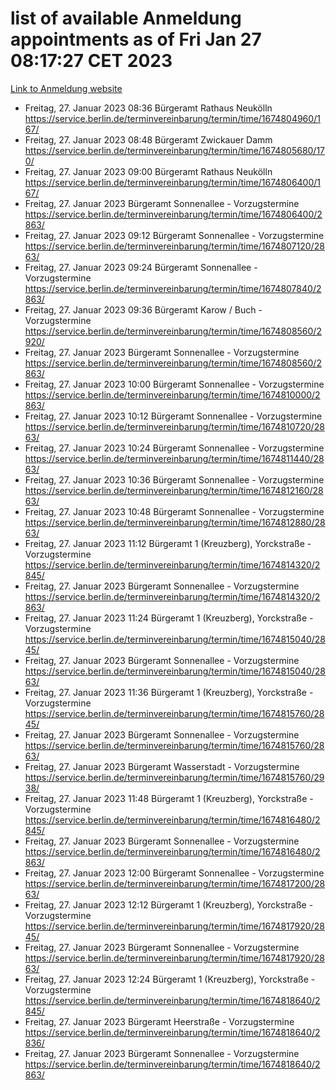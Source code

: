 # list of available Anmeldung appointments as of Fri Jan 27 08:17:27 CET 2023
[Link to Anmeldung website](https://service.berlin.de/terminvereinbarung/termin/tag.php?termin=0&anliegen[]=120686&dienstleisterlist=122210,122217,327316,122219,327312,122227,327314,122231,327346,122243,327348,122252,329742,122260,329745,122262,329748,122254,329751,122271,327278,122273,327274,122277,327276,330436,122280,327294,122282,327290,122284,327292,327539,122291,327270,122285,327266,122286,327264,122296,327268,150230,329760,122301,327282,122297,327286,122294,327284,122312,329763,122314,329775,122304,327330,122311,327334,122309,327332,122281,327352,122279,329772,122276,327324,122274,327326,122267,329766,122246,327318,122251,327320,122257,327322,122208,327298,122226,327300,121362,121364&herkunft=http%3A%2F%2Fservice.berlin.de%2Fdienstleistung%2F120686%2F)
- Freitag, 27. Januar 2023 08:36 Bürgeramt Rathaus Neukölln https://service.berlin.de/terminvereinbarung/termin/time/1674804960/167/
- Freitag, 27. Januar 2023 08:48 Bürgeramt Zwickauer Damm https://service.berlin.de/terminvereinbarung/termin/time/1674805680/170/
- Freitag, 27. Januar 2023 09:00 Bürgeramt Rathaus Neukölln https://service.berlin.de/terminvereinbarung/termin/time/1674806400/167/
- Freitag, 27. Januar 2023  Bürgeramt Sonnenallee - Vorzugstermine https://service.berlin.de/terminvereinbarung/termin/time/1674806400/2863/
- Freitag, 27. Januar 2023 09:12 Bürgeramt Sonnenallee - Vorzugstermine https://service.berlin.de/terminvereinbarung/termin/time/1674807120/2863/
- Freitag, 27. Januar 2023 09:24 Bürgeramt Sonnenallee - Vorzugstermine https://service.berlin.de/terminvereinbarung/termin/time/1674807840/2863/
- Freitag, 27. Januar 2023 09:36 Bürgeramt Karow / Buch - Vorzugstermine https://service.berlin.de/terminvereinbarung/termin/time/1674808560/2920/
- Freitag, 27. Januar 2023  Bürgeramt Sonnenallee - Vorzugstermine https://service.berlin.de/terminvereinbarung/termin/time/1674808560/2863/
- Freitag, 27. Januar 2023 10:00 Bürgeramt Sonnenallee - Vorzugstermine https://service.berlin.de/terminvereinbarung/termin/time/1674810000/2863/
- Freitag, 27. Januar 2023 10:12 Bürgeramt Sonnenallee - Vorzugstermine https://service.berlin.de/terminvereinbarung/termin/time/1674810720/2863/
- Freitag, 27. Januar 2023 10:24 Bürgeramt Sonnenallee - Vorzugstermine https://service.berlin.de/terminvereinbarung/termin/time/1674811440/2863/
- Freitag, 27. Januar 2023 10:36 Bürgeramt Sonnenallee - Vorzugstermine https://service.berlin.de/terminvereinbarung/termin/time/1674812160/2863/
- Freitag, 27. Januar 2023 10:48 Bürgeramt Sonnenallee - Vorzugstermine https://service.berlin.de/terminvereinbarung/termin/time/1674812880/2863/
- Freitag, 27. Januar 2023 11:12 Bürgeramt 1 (Kreuzberg), Yorckstraße - Vorzugstermine https://service.berlin.de/terminvereinbarung/termin/time/1674814320/2845/
- Freitag, 27. Januar 2023  Bürgeramt Sonnenallee - Vorzugstermine https://service.berlin.de/terminvereinbarung/termin/time/1674814320/2863/
- Freitag, 27. Januar 2023 11:24 Bürgeramt 1 (Kreuzberg), Yorckstraße - Vorzugstermine https://service.berlin.de/terminvereinbarung/termin/time/1674815040/2845/
- Freitag, 27. Januar 2023  Bürgeramt Sonnenallee - Vorzugstermine https://service.berlin.de/terminvereinbarung/termin/time/1674815040/2863/
- Freitag, 27. Januar 2023 11:36 Bürgeramt 1 (Kreuzberg), Yorckstraße - Vorzugstermine https://service.berlin.de/terminvereinbarung/termin/time/1674815760/2845/
- Freitag, 27. Januar 2023  Bürgeramt Sonnenallee - Vorzugstermine https://service.berlin.de/terminvereinbarung/termin/time/1674815760/2863/
- Freitag, 27. Januar 2023  Bürgeramt Wasserstadt - Vorzugstermine https://service.berlin.de/terminvereinbarung/termin/time/1674815760/2938/
- Freitag, 27. Januar 2023 11:48 Bürgeramt 1 (Kreuzberg), Yorckstraße - Vorzugstermine https://service.berlin.de/terminvereinbarung/termin/time/1674816480/2845/
- Freitag, 27. Januar 2023  Bürgeramt Sonnenallee - Vorzugstermine https://service.berlin.de/terminvereinbarung/termin/time/1674816480/2863/
- Freitag, 27. Januar 2023 12:00 Bürgeramt Sonnenallee - Vorzugstermine https://service.berlin.de/terminvereinbarung/termin/time/1674817200/2863/
- Freitag, 27. Januar 2023 12:12 Bürgeramt 1 (Kreuzberg), Yorckstraße - Vorzugstermine https://service.berlin.de/terminvereinbarung/termin/time/1674817920/2845/
- Freitag, 27. Januar 2023  Bürgeramt Sonnenallee - Vorzugstermine https://service.berlin.de/terminvereinbarung/termin/time/1674817920/2863/
- Freitag, 27. Januar 2023 12:24 Bürgeramt 1 (Kreuzberg), Yorckstraße - Vorzugstermine https://service.berlin.de/terminvereinbarung/termin/time/1674818640/2845/
- Freitag, 27. Januar 2023  Bürgeramt Heerstraße - Vorzugstermine https://service.berlin.de/terminvereinbarung/termin/time/1674818640/2836/
- Freitag, 27. Januar 2023  Bürgeramt Sonnenallee - Vorzugstermine https://service.berlin.de/terminvereinbarung/termin/time/1674818640/2863/

